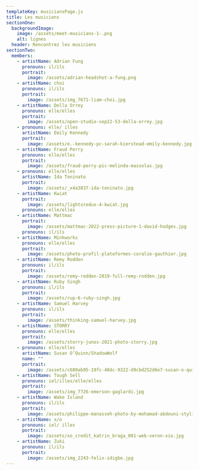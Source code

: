 ```yaml
---
templateKey: musiciansPage.js
title: Les musiciens
sectionOne:
  backgroundImage:
    image: /assets/meet-musicians-1-.png
    alt: lignes
  header: Rencontrez les musiciens
sectionTwo:
  members:
    - artistName: Adrian Fung
      pronouns: il/ils
      portrait:
        image: /assets/adrian-headshot-a-fung.png
    - artistName: choi
      pronouns: il/ils
      portrait:
        image: /assets/img_7671-liam-choi.jpg
    - artistName: Della Orrey
      pronouns: elle/elles
      portrait:
        image: /assets/open-studio-sep22-53-della-orrey.jpg
    - pronouns: elle/ illes
      artistName: Emily Kennedy
      portrait:
        image: /assets/e.-kennedy-pc-sarah-kierstead-emily-kennedy.jpg
    - artistName: Fraud Perry
      pronouns: elle/elles
      portrait:
        image: /assets/fraud-perry-pic-melinda-massolas.jpg
    - pronouns: elle/elles
      artistName: Ida Toninato
      portrait:
        image: /assets/_x4a3837-ida-toninato.jpg
    - artistName: Kwiat
      portrait:
        image: /assets/lightsredux-4-kwiat.jpg
      pronouns: elle/elles
    - artistName: Mattmac
      portrait:
        image: /assets/mattmac-2022-press-picture-1-david-hodges.jpg
      pronouns: il/ils
    - artistName: Minkworks
      pronouns: elle/elles
      portrait:
        image: /assets/photo-profil-plateformes-coralie-gauthier.jpg
    - artistName: Remy Rodden
      pronouns: il/ils
      portrait:
        image: /assets/remy-rodden-2019-full-remy-rodden.jpg
    - artistName: Ruby Singh
      pronouns: il/ils
      portrait:
        image: /assets/rup-6-ruby-singh.jpg
    - artistName: Samuel Harvey
      pronouns: il/ils
      portrait:
        image: /assets/thinking-samuel-harvey.jpg
    - artistName: STORRY
      pronouns: elle/elles
      portrait:
        image: /assets/storry-junos-2021-photo-storry.jpg
    - pronouns: elle/elles
      artistName: Susan O’Quinn/ShadowWolf
      name: ""
      portrait:
        image: /assets/c680ab95-19fc-40dc-9322-d9cbd252d6e7-susan-o-quinn.jpg
    - artistName: Tough Sell
      pronouns: iel/illes/elle/elles
      portrait:
        image: /assets/img_7726-emerson-gaglardi.jpg
    - artistName: Wake Island
      pronouns: il/ils
      portrait:
        image: /assets/philippe-manasseh-photo-by-mohamad-abdouni-styling-by-charles-nicola-philippe-m.jpg
    - artistName: x/o
      pronouns: iel/ illes
      portrait:
        image: /assets/xo_credit_katrin_braga_001-web-veron-xio.jpg
    - artistName: Zuki
      pronouns: il/ils
      portrait:
        image: /assets/img_2243-felix-idigbe.jpg
---
```

